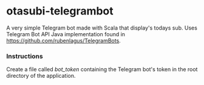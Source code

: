 # otasubi-telegrambot
A very simple Telegram bot made with Scala that display's todays sub.
Uses Telegram Bot API Java implementation found in https://github.com/rubenlagus/TelegramBots.

### Instructions
Create a file called *bot_token* containing the Telegram bot's token in the root directory of the application.
